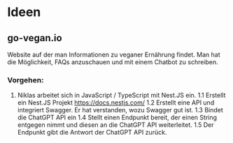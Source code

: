 # Ideen

## go-vegan.io

Website auf der man Informationen zu veganer Ernährung findet.
Man hat die Möglichkeit, FAQs anzuschauen und mit einem Chatbot zu schreiben.

### Vorgehen:

1. Niklas arbeitet sich in JavaScript / TypeScript mit Nest.JS ein.
1.1 Erstellt ein Nest.JS Projekt https://docs.nestjs.com/
1.2 Erstellt eine API und integriert Swagger. Er hat verstanden, wozu Swagger gut ist.
1.3 Bindet die ChatGPT API ein
1.4 Stellt einen Endpunkt bereit, der einen String entgegen nimmt und diesen an die ChatGPT API weiterleitet.
1.5 Der Endpunkt gibt die Antwort der ChatGPT API zurück.
